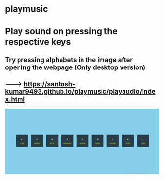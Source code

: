 # playmusic

# Play sound on pressing the respective keys 
## Try pressing alphabets in the image after opening the webpage (Only desktop version)
## ---> https://santosh-kumar9493.github.io/playmusic/playaudio/index.html
![alt text](https://github.com/santosh-kumar9493/playmusic/blob/main/screenshot.PNG)

